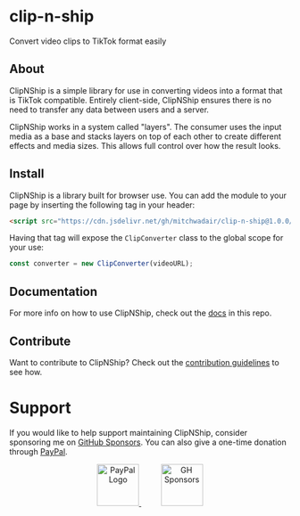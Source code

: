 # clip-n-ship

Convert video clips to TikTok format easily

## About

ClipNShip is a simple library for use in converting videos into a format that is TikTok compatible. Entirely client-side, ClipNShip ensures there is no need to transfer any data between users and a server.

ClipNShip works in a system called "layers". The consumer uses the input media as a base and stacks layers on top of each other to create different effects and media sizes. This allows full control over how the result looks.

## Install

ClipNShip is a library built for browser use. You can add the module to your page by inserting the following tag in your header:

```html
<script src="https://cdn.jsdelivr.net/gh/mitchwadair/clip-n-ship@1.0.0/dist/clipnship.min.js"></script>
```

Having that tag will expose the `ClipConverter` class to the global scope for your use:

```js
const converter = new ClipConverter(videoURL);
```

## Documentation

For more info on how to use ClipNShip, check out the [docs](/doc) in this repo.

## Contribute

Want to contribute to ClipNShip?  Check out the [contribution guidelines](/CONTRIBUTING.md) to see how.

# Support

If you would like to help support maintaining ClipNShip, consider sponsoring me on [GitHub Sponsors](https://github.com/sponsors/mitchwadair). You can also give a one-time donation through [PayPal](https://paypal.me/mitchwadair).

<p align="center">
    <a href="https://paypal.me/mitchwadair">
        <img src="https://www.paypalobjects.com/webstatic/mktg/logo/pp_cc_mark_111x69.jpg" height="75px" alt="PayPal Logo">
    </a>
    &nbsp;&nbsp;&nbsp;&nbsp;&nbsp;&nbsp;&nbsp;&nbsp;
    <a href="https://github.com/sponsors/mitchwadair">
        <img src="https://github.githubassets.com/images/modules/site/sponsors/logo-mona-2.svg" height="75px" alt="GH Sponsors">
    </a>
</p>
